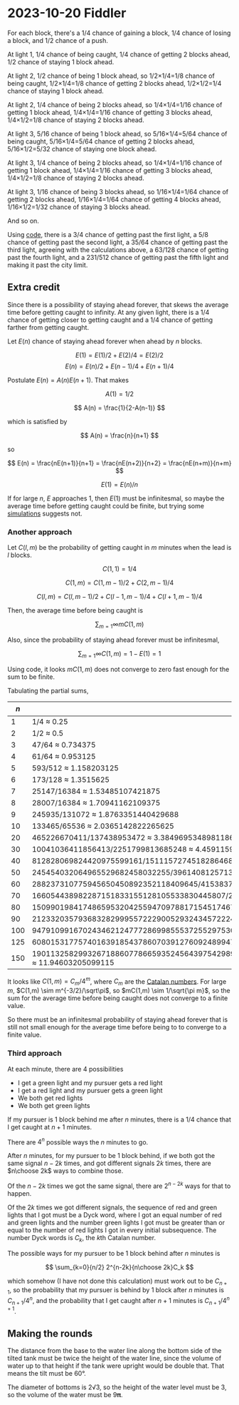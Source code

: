 2023-10-20 Fiddler
==================
For each block, there's a 1/4 chance of gaining a block, 1/4 chance of losing
a block, and 1/2 chance of a push.

At light 1, 1/4 chance of being caught, 1/4 chance of getting 2 blocks ahead,
1/2 chance of staying 1 block ahead.

At light 2, 1/2 chance of being 1 block ahead, so 1/2×1/4=1/8 chance of being
caught, 1/2×1/4=1/8 chance of getting 2 blocks ahead, 1/2×1/2=1/4 chance of
staying 1 block ahead.

At light 2, 1/4 chance of being 2 blocks ahead, so 1/4×1/4=1/16 chance of
getting 1 block ahead, 1/4×1/4=1/16 chance of getting 3 blocks ahead,
1/4×1/2=1/8 chance of staying 2 blocks ahead.

At light 3, 5/16 chance of being 1 block ahead, so 5/16×1/4=5/64 chance of
being caught, 5/16×1/4=5/64 chance of getting 2 blocks ahead, 5/16×1/2=5/32
chance of staying one block ahead.

At light 3, 1/4 chance of being 2 blocks ahead, so 1/4×1/4=1/16 chance of
getting 1 block ahead, 1/4×1/4=1/16 chance of getting 3 blocks ahead,
1/4×1/2=1/8 chance of staying 2 blocks ahead.

At light 3, 1/16 chance of being 3 blocks ahead, so 1/16×1/4=1/64 chance of
getting 2 blocks ahead, 1/16×1/4=1/64 chance of getting 4 blocks ahead,
1/16×1/2=1/32 chance of staying 3 blocks ahead.

And so on.

Using [code](20231020.hs), there is a 3/4 chance of getting past the first
light, a 5/8 chance of getting past the second light, a 35/64 chance of
getting past the third light, agreeing with the calculations above, a
63/128 chance of getting past the fourth light, and a 231/512 chance of
getting past the fifth light and making it past the city limit.

Extra credit
------------
Since there is a possibility of staying ahead forever, that skews the
average time before getting caught to infinity.  At any given light,
there is a 1/4 chance of getting closer to getting caught and a 1/4
chance of getting farther from getting caught.

Let $E(n)$ chance of staying ahead forever when ahead by $n$ blocks.

$$ E(1) = E(1)/2 + E(2)/4 = E(2)/2 $$
$$ E(n) = E(n)/2 + E(n-1)/4 + E(n+1)/4 $$

Postulate $E(n) = A(n)E(n+1)$.  That makes

$$ A(1) = 1/2 $$

$$ A(n) = \frac{1}{2-A(n-1)} $$

which is satisfied by

$$ A(n) = \frac{n}{n+1} $$

so

$$ E(n) = \frac{nE(n+1)}{n+1} = \frac{nE(n+2)}{n+2} = \frac{nE(n+m)}{n+m} $$

$$ E(1) = E(n)/n $$

If for large $n$, $E$ approaches 1, then $E(1)$ must be infinitesmal, so
maybe the average time before getting caught could be finite, but trying
some [simulations](20231020ec.go) suggests not.

### Another approach ###
Let $C(l,m)$ be the probability of getting caught in $m$ minutes when the
lead is $l$ blocks.

$$ C(1,1) = 1/4 $$

$$ C(1,m) = C(1,m-1)/2 + C(2,m-1)/4 $$

$$ C(l,m) = C(l,m-1)/2 + C(l-1,m-1)/4 + C(l+1,m-1)/4 $$

Then, the average time before being caught is

$$ \sum_{m=1}{\infty} mC(1,m) $$

Also, since the probability of staying ahead forever must be infinitesmal,

$$ \sum_{m=1}{\infty} C(1,m) = 1 - E(1) = 1 $$

Using code, it looks $mC(1,m)$ does not converge to zero fast enough for the
sum to be finite.

Tabulating the partial sums,

|$n$|$\sum_{m=1}{n}mC(1,m)$|
|---|----------------------|
|1  |1/4 ≈ 0.25|
|2  |1/2 ≈ 0.5|
|3  |47/64 ≈ 0.734375|
|4  |61/64 ≈ 0.953125|
|5  |593/512 ≈ 1.158203125|
|6  |173/128 ≈ 1.3515625|
|7  |25147/16384 ≈ 1.53485107421875|
|8  |28007/16384 ≈ 1.70941162109375|
|9  |245935/131072 ≈ 1.8763351440429688|
|10 |133465/65536 ≈ 2.0365142822265625|
|20 |465226670411/137438953472 ≈ 3.3849695348981186|
|30 |10041036411856413/2251799813685248 ≈ 4.459115926217022|
|40 |812828069824420975599161/151115727451828646838272 ≈ 5.378844965581277|
|50 |245454032064965529682458032255/39614081257132168796771975168 ≈ 6.1961308775973105|
|60 |288237310775945650450892352118409645/41538374868278621028243970633760768 ≈ 6.9390608489130425|
|70 |166054438982287151833155128105533830445807/21778071482940061661655974875633165533184 ≈ 7.624845896587609|
|80 |1509901984174865953204255947097881715451746768741/182687704666362864775460604089535377456991567872 ≈ 8.26493488947357|
|90 |212332035793683282999557222900529324345722247273336207/23945242826029513411849172299223580994042798784118784 ≈ 8.867399563927963|
|100 |947910991670243462124777286998555372552975304938861435142243/100433627766186892221372630771322662657637687111424552206336 ≈ 9.43818333314629|
|125 |608015317757401639185437860703912760924899470816633938752924894300791073633/56539106072908298546665520023773392506479484700019806659891398441363832832 ≈ 10.753889829339604|
|150 |190113258299326718860778665935245643975429894903922267468819156954626284473855407340988507/15914343565113172548972231940698266883214596825515126958094847260581103904401068017057792 ≈ 11.94603205099115|

It looks like $C(1,m) = C_m/4^m$, where $C_m$ are the
[Catalan numbers](https://en.wikipedia.org/wiki/Catalan_number).  For large
$m$, $C(1,m) \sim m^{-3/2}/\sqrt\pi$, so $mC(1,m) \sim 1/\sqrt{\pi m}$,
so the sum for the average time before being caught does not converge to
a finite value.

So there must be an infinitesmal probability of staying ahead forever that
is still not small enough for the average time before being to to converge
to a finite value.

### Third approach ###
At each minute, there are 4 possibilities
* I get a green light and my pursuer gets a red light
* I get a red light and my pursuer gets a green light
* We both get red lights
* We both get green lights

If my pursuer is 1 block behind me after $n$ minutes, there is a 1/4
chance that I get caught at $n+1$ minutes.

There are $4^n$ possible ways the $n$ minutes to go.

After $n$ minutes, for my pursuer to be 1 block behind, if we both got
the same signal $n-2k$ times, and got different signals $2k$ times, there
are $n\choose 2k$ ways to combine those.

Of the $n-2k$ times we got the same signal, there are $2^{n-2k}$ ways for
that to happen.

Of the $2k$ times we got different signals, the sequence of red and green
lights that I got must be a Dyck word, where I got an equal number
of red and green lights and the number green lights I got must be greater
than or equal to the number of red lights I got in every initial subsequence.
The number Dyck words is $C_k$, the $k$th Catalan number.

The possible ways for my pursuer to be 1 block behind after $n$ minutes
is

$$ \sum_{k=0}{n/2} 2^{n-2k}{n\choose 2k}C_k $$

which somehow (I have not done this calculation) must work out to be
$C_{n+1}$, so the probability that my pursuer is behind by 1 block
after $n$ minutes is $C_{n+1}/4^n$, and the probability that I get
caught after $n+1$ minutes is $C_{n+1}/4^{n+1}$.

Making the rounds
-----------------
The distance from the base to the water line along the bottom side of the
tilted tank must be twice the height of the water line, since the volume
of water up to that height if the tank were upright would be double that.
That means the tilt must be 60°.

The diameter of bottoms is 2√3, so the height of the water level
must be 3, so the volume of the water must be 9𝛑.

